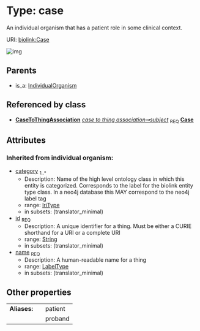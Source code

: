 
# Type: case


An individual organism that has a patient role in some clinical context.

URI: [biolink:Case](https://w3id.org/biolink/vocab/Case)


![img](images/Case.svg)

## Parents

 *  is_a: [IndividualOrganism](IndividualOrganism.md)

## Referenced by class

 *  **[CaseToThingAssociation](CaseToThingAssociation.md)** *[case to thing association➞subject](case_to_thing_association_subject.md)*  <sub>REQ</sub>  **[Case](Case.md)**

## Attributes


### Inherited from individual organism:

 * [category](category.md)  <sub>1..*</sub>
    * Description: Name of the high level ontology class in which this entity is categorized. Corresponds to the label for the biolink entity type class. In a neo4j database this MAY correspond to the neo4j label tag
    * range: [IriType](types/IriType.md)
    * in subsets: (translator_minimal)
 * [id](id.md)  <sub>REQ</sub>
    * Description: A unique identifier for a thing. Must be either a CURIE shorthand for a URI or a complete URI
    * range: [String](types/String.md)
    * in subsets: (translator_minimal)
 * [name](name.md)  <sub>REQ</sub>
    * Description: A human-readable name for a thing
    * range: [LabelType](types/LabelType.md)
    * in subsets: (translator_minimal)

## Other properties

|  |  |  |
| --- | --- | --- |
| **Aliases:** | | patient |
|  | | proband |

